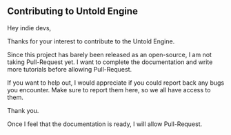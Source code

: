 ## Contributing to Untold Engine

Hey indie devs, 

Thanks for your interest to contribute to the Untold Engine.

Since this project has barely been released as an open-source, I am not taking Pull-Request yet. I want to complete the documentation and write more tutorials before allowing Pull-Request.

If you want to help out, I would appreciate if you could report back any bugs you encounter. Make sure to report them here, so we all have access to them.

Thank you.

Once I feel that the documentation is ready, I will allow Pull-Request.

